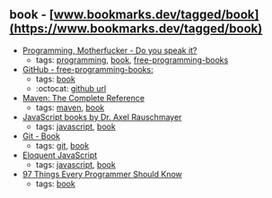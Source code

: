 book - [www.bookmarks.dev/tagged/book](https://www.bookmarks.dev/tagged/book)
---
* [Programming, Motherfucker - Do you speak it?](http://programming-motherfucker.com/)
    * tags: [programming](../tagged/programming.md), [book](../tagged/book.md), [free-programming-books](../tagged/free-programming-books.md)
* [GitHub - free-programming-books: ](https://github.com/vhf/free-programming-books)
    * tags: [book](../tagged/book.md)
    * :octocat: [github url](https://github.com/vhf/free-programming-books)
* [Maven: The Complete Reference](http://books.sonatype.com/mvnref-book/reference/index.html)
    * tags: [maven](../tagged/maven.md), [book](../tagged/book.md)
* [JavaScript books by Dr. Axel Rauschmayer](http://exploringjs.com/)
    * tags: [javascript](../tagged/javascript.md), [book](../tagged/book.md)
* [Git - Book](https://git-scm.com/book)
    * tags: [git](../tagged/git.md), [book](../tagged/book.md)
* [Eloquent JavaScript](http://eloquentjavascript.net/)
    * tags: [javascript](../tagged/javascript.md), [book](../tagged/book.md)
* [97 Things Every Programmer Should Know](http://programmer.97things.oreilly.com/wiki/index.php/Contributions_Appearing_in_the_Book)
    * tags: [book](../tagged/book.md)
